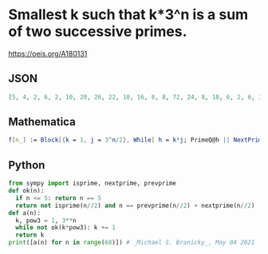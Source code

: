 # Smallest k such that k\*3^n is a sum of two successive primes\.
https://oeis.org/A180131
## JSON
```JSON
[5, 4, 2, 6, 2, 10, 20, 26, 22, 10, 16, 8, 8, 72, 24, 8, 18, 6, 2, 6, 2, 10, 20, 20, 22, 20, 52, 50, 104, 118, 84, 28, 38, 306, 102, 34, 100, 50, 30, 10, 192, 64, 46, 66, 22, 220, 84, 28, 176, 88, 30, 10, 8, 152, 292, 98, 82, 124, 160, 206, 106, 106, 160, 128, 78, 26, 110, 80]
```
## Mathematica
```Mathematica
f[n_] := Block[{k = 1, j = 3^n/2}, While[ h = k*j; PrimeQ@h || NextPrime[h, -1] + NextPrime@h != 2 h, k++ ]; k]; Array[f, 80, 0]
```
## Python
```Python
from sympy import isprime, nextprime, prevprime
def ok(n):
  if n <= 5: return n == 5
  return not isprime(n//2) and n == prevprime(n//2) + nextprime(n//2)
def a(n):
  k, pow3 = 1, 3**n
  while not ok(k*pow3): k += 1
  return k
print([a(n) for n in range(68)]) # _Michael S. Branicky_, May 04 2021
```

